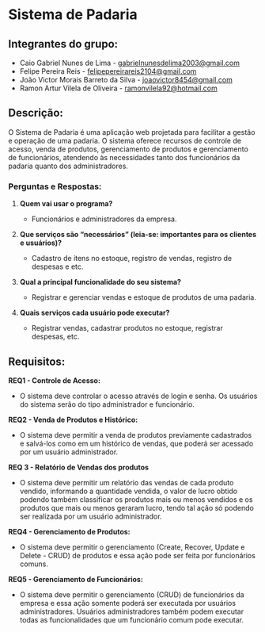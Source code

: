 # Sistema de Padaria

## Integrantes do grupo:
- Caio Gabriel Nunes de Lima - gabrielnunesdelima2003@gmail.com
- Felipe Pereira Reis - felipepereirareis2104@gmail.com
- João Victor Morais Barreto da Silva - joaovictor8454@gmail.com
- Ramon Artur Vilela de Oliveira - ramonvilela92@hotmail.com

## Descrição:
O Sistema de Padaria é uma aplicação web projetada para facilitar a gestão e operação de uma padaria. O sistema oferece recursos de controle de acesso, venda de produtos, gerenciamento de produtos e gerenciamento de funcionários, atendendo às necessidades tanto dos funcionários da padaria quanto dos administradores.

### Perguntas e Respostas:

1. **Quem vai usar o programa?**
   - Funcionários e administradores da empresa.


2. **Que serviços são “necessários” (leia-se: importantes para os clientes e usuários)?**
   - Cadastro de itens no estoque, registro de vendas, registro de despesas e etc.


3. **Qual a principal funcionalidade do seu sistema?**
   - Registrar e gerenciar vendas e estoque de produtos de uma padaria.


4. **Quais serviços cada usuário pode executar?**
   - Registrar vendas, cadastrar produtos no estoque, registrar despesas, etc.

## Requisitos:

**REQ1 - Controle de Acesso:**
   - O sistema deve controlar o acesso através de login e senha. Os usuários do sistema serão do tipo administrador e funcionário.


**REQ2 - Venda de Produtos e Histórico:**
   - O sistema deve permitir a venda de produtos previamente cadastrados e salvá-los como em um histórico de vendas, que poderá ser acessado por um usuário administrador.


**REQ 3 - Relatório de Vendas dos produtos**
   - O sistema deve permitir um relatório das vendas de cada produto vendido, informando a quantidade vendida, o valor de lucro obtido podendo também classificar os produtos mais ou menos vendidos e os produtos que mais ou menos geraram lucro, tendo tal ação só podendo ser realizada por um usuário administrador.


**REQ4 - Gerenciamento de Produtos:**
   - O sistema deve permitir o gerenciamento (Create, Recover, Update e Delete - CRUD) de produtos e essa ação pode ser feita por funcionários comuns.


**REQ5 - Gerenciamento de Funcionários:**
   - O sistema deve permitir o gerenciamento (CRUD) de funcionários da empresa e essa ação somente poderá ser executada por usuários administradores. Usuários administradores também podem executar todas as funcionalidades que um funcionário comum pode executar.

